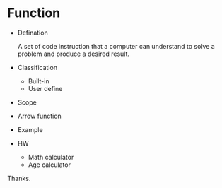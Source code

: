 # Function

- Defination

    A set of code instruction that a computer can understand to solve a problem and produce a desired result.

- Classification

    - Built-in 
    - User define

- Scope
- Arrow function
- Example
- HW
    - Math calculator
    - Age calculator

Thanks.
